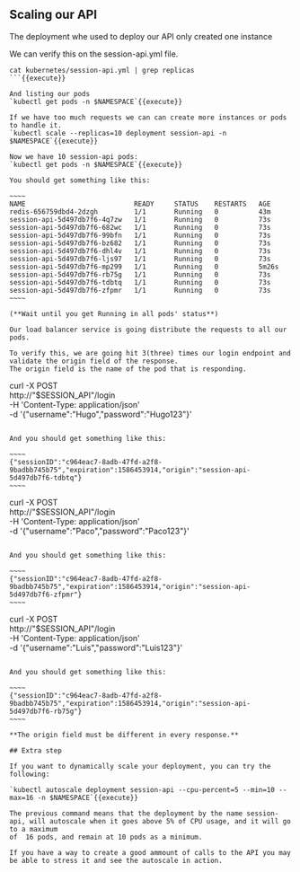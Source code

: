 ## Scaling our API

The deployment whe used to deploy our API only created one instance

We can verify this on the session-api.yml file.

```
cat kubernetes/session-api.yml | grep replicas
```{{execute}}

And listing our pods
`kubectl get pods -n $NAMESPACE`{{execute}}

If we have too much requests we can can create more instances or pods to handle it.
`kubectl scale --replicas=10 deployment session-api -n $NAMESPACE`{{execute}}

Now we have 10 session-api pods:
`kubectl get pods -n $NAMESPACE`{{execute}}

You should get something like this:

~~~~
NAME                           READY     STATUS    RESTARTS   AGE
redis-656759dbd4-2dzgh         1/1       Running   0          43m
session-api-5d497db7f6-4q7zw   1/1       Running   0          73s
session-api-5d497db7f6-682wc   1/1       Running   0          73s
session-api-5d497db7f6-99bfn   1/1       Running   0          73s
session-api-5d497db7f6-bz682   1/1       Running   0          73s
session-api-5d497db7f6-dhl4v   1/1       Running   0          73s
session-api-5d497db7f6-ljs97   1/1       Running   0          73s
session-api-5d497db7f6-mp299   1/1       Running   0          5m26s
session-api-5d497db7f6-rb75g   1/1       Running   0          73s
session-api-5d497db7f6-tdbtq   1/1       Running   0          73s
session-api-5d497db7f6-zfpmr   1/1       Running   0          73s
~~~~

(**Wait until you get Running in all pods' status**)

Our load balancer service is going distribute the requests to all our pods. 

To verify this, we are going hit 3(three) times our login endpoint and validate the origin field of the response. 
The origin field is the name of the pod that is responding.
```
curl -X POST \
  http://"$SESSION_API"/login \
  -H 'Content-Type: application/json' \
  -d '{"username":"Hugo","password":"Hugo123"}'
```{{execute}}

And you should get something like this:

~~~~
{"sessionID":"c964eac7-8adb-47fd-a2f8-9badbb745b75","expiration":1586453914,"origin":"session-api-5d497db7f6-tdbtq"}
~~~~

```
curl -X POST \
  http://"$SESSION_API"/login \
  -H 'Content-Type: application/json' \
  -d '{"username":"Paco","password":"Paco123"}'
```{{execute}}

And you should get something like this:

~~~~
{"sessionID":"c964eac7-8adb-47fd-a2f8-9badbb745b75","expiration":1586453914,"origin":"session-api-5d497db7f6-zfpmr"}
~~~~

```
curl -X POST \
  http://"$SESSION_API"/login \
  -H 'Content-Type: application/json' \
  -d '{"username":"Luis","password":"Luis123"}'
```{{execute}}

And you should get something like this:

~~~~
{"sessionID":"c964eac7-8adb-47fd-a2f8-9badbb745b75","expiration":1586453914,"origin":"session-api-5d497db7f6-rb75g"}
~~~~

**The origin field must be different in every response.**

## Extra step

If you want to dynamically scale your deployment, you can try the following:

`kubectl autoscale deployment session-api --cpu-percent=5 --min=10 --max=16 -n $NAMESPACE`{{execute}}

The previous command means that the deployment by the name session-api, will autoscale when it goes above 5% of CPU usage, and it will go to a maximum
of  16 pods, and remain at 10 pods as a minimum.

If you have a way to create a good ammount of calls to the API you may be able to stress it and see the autoscale in action. 